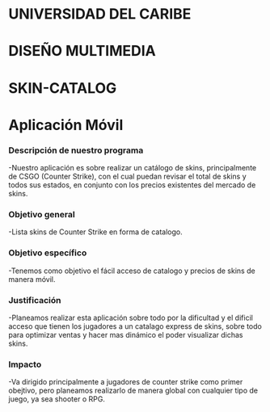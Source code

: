 # UNIVERSIDAD DEL CARIBE
# DISEÑO MULTIMEDIA
# SKIN-CATALOG 
# Aplicación Móvil

### Descripción de nuestro programa
<p> -Nuestro aplicación es sobre realizar un catálogo de skins, principalmente de CSGO (Counter Strike), con el cual puedan revisar el total de skins y todos sus estados, en conjunto con los precios existentes del mercado de skins.</p>

### Objetivo general
<p>-Lista skins de Counter Strike en forma de catalogo.</p>

### Objetivo específico
<p>-Tenemos como objetivo el fácil acceso de catalogo y precios de skins de manera móvil.</p>

### Justificación
<p>-Planeamos realizar esta aplicación sobre todo por la dificultad y el dificil acceso que tienen los jugadores a un catalago express de skins, sobre todo para optimizar ventas y hacer mas dinámico el poder visualizar dichas skins.</p>

### Impacto
<p>-Va dirigido principalmente a jugadores de counter strike como primer obejtivo, pero planeamos realizarlo de manera global con cualquier tipo de juego, ya sea shooter o RPG.</p>






